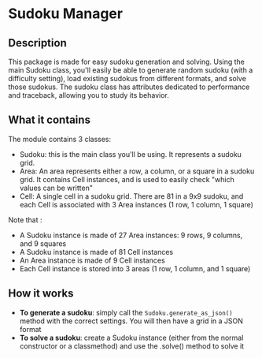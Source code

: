 # Sudoku Manager

## **Description**
This package is made for easy sudoku generation and solving. Using the main Sudoku class, you'll easily be able to generate random sudoku (with a difficulty setting), load existing sudokus from different formats, and solve those sudokus. The sudoku class has attributes dedicated to performance and traceback, allowing you to study its behavior.

## **What it contains**
The module contains 3 classes:
- Sudoku: this is the main class you'll be using. It represents a sudoku grid.
- Area: An area represents either a row, a column, or a square in a sudoku grid. It contains Cell instances, and is used to easily check "which values can be written"
- Cell: A single cell in a sudoku grid. There are 81 in a 9x9 sudoku, and each Cell is associated with 3 Area instances (1 row, 1 column, 1 square)

Note that :
- A Sudoku instance is made of 27 Area instances: 9 rows, 9 columns, and 9 squares
- A Sudoku instance is made of 81 Cell instances
- An Area instance is made of 9 Cell instances
- Each Cell instance is stored into 3 areas (1 row, 1 column, and 1 square)

## **How it works**
- **To generate a sudoku**: simply call the `Sudoku.generate_as_json()` method with the correct settings. You will then have a grid in a JSON format
- **To solve a sudoku**: create a Sudoku instance (either from the normal constructor or a classmethod) and use the .solve() method to solve it

